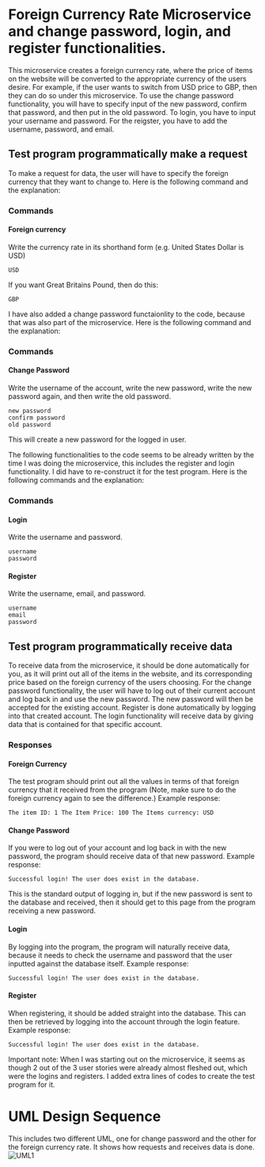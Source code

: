 # Foreign Currency Rate Microservice and change password, login, and register functionalities.
This microservice creates a foreign currency rate, where the price of items on the website will be converted to the appropriate currency of the users desire. For example,
if the user wants to switch from USD price to GBP, then they can do so under this microservice. To use the change password functionality, you will have to specify
input of the new password, confirm that password, and then put in the old password. To login, you have to input your username and password. For the reigster, you have
to add the username, password, and email.

## Test program programmatically make a request
To make a request for data, the user will have to specify the foreign currency that they want to change to. Here is the following command and the explanation:

### Commands
#### Foreign currency
Write the currency rate in its shorthand form (e.g. United States Dollar is USD)
```
USD
```
If you want Great Britains Pound, then do this:
```
GBP
```
I have also added a change password functaionlity to the code, because that was also part of the microservice. Here is the following command and the explanation:

### Commands
#### Change Password
Write the username of the account, write the new password, write the new password again, and then write the old password.
```
new password
confirm password
old password
```
This will create a new password for the logged in user.

The following functionalities to the code seems to be already written by the time I was doing the microservice, this includes the register and login functionality. I did 
have to re-construct it for the test program. Here is the following commands and the explanation:

### Commands
#### Login
Write the username and password.
```
username
password
```
#### Register
Write the username, email, and password.
```
username
email
password
```


## Test program programmatically receive data
To receive data from the microservice, it should be done automatically for you, as it will print out all of the items in the website, and its corresponding price
based on the foreign currency of the users choosing. For the change password functionality, the user will have to log out of their current account and log back in
and use the new password. The new password will then be accepted for the existing account. Register is done automatically by logging into that created account.
The login functionality will receive data by giving data that is contained for that specific account.

### Responses
#### Foreign Currency
The test program should print out all the values in terms of that foreign currency that it received from the program (Note, make sure to do the foreign currency again to see the difference.)
Example response:
```
The item ID: 1 The Item Price: 100 The Items currency: USD
```

#### Change Password
If you were to log out of your account and log back in with the new password, the program should receive data of that new password.
Example response:
```
Successful login! The user does exist in the database.
```
This is the standard output of logging in, but if the new password is sent to the database and received, then it should get to this page from the program
receiving a new password.

#### Login
By logging into the program, the program will naturally receive data, because it needs to check the username and password that the user inputted against the database itself.
Example response:
```
Successful login! The user does exist in the database.
```

#### Register
When registering, it should be added straight into the database. This can then be retrieved by logging into the account through the login feature.
Example response:
```
Successful login! The user does exist in the database.
```

Important note: When I was starting out on the microservice, it seems as though 2 out of the 3 user stories were already almost fleshed out, which were the logins and registers. I added extra
lines of codes to create the test program for it.

# UML Design Sequence
This includes two different UML, one for change password and the other for the foreign currency rate. It shows how requests and receives data is done.
![UML1](https://github.com/user-attachments/assets/35617f6b-7955-4c75-a9e2-32c6f824e6a3)
